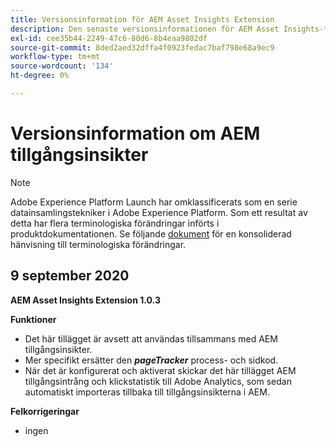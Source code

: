 ```yaml
---
title: Versionsinformation för AEM Asset Insights Extension
description: Den senaste versionsinformationen för AEM Asset Insights-taggtillägget i Adobe Experience Platform.
exl-id: cee35b44-2249-47c6-80d6-8b4eaa9802df
source-git-commit: 8ded2aed32dffa4f0923fedac7baf798e68a9ec9
workflow-type: tm+mt
source-wordcount: '134'
ht-degree: 0%

---
```


# Versionsinformation om AEM tillgångsinsikter

>[!NOTE]
>
>Adobe Experience Platform Launch har omklassificerats som en serie datainsamlingstekniker i Adobe Experience Platform. Som ett resultat av detta har flera terminologiska förändringar införts i produktdokumentationen. Se följande [dokument](../../../term-updates.md) för en konsoliderad hänvisning till terminologiska förändringar.

## 9 september 2020

**AEM Asset Insights Extension 1.0.3**

**Funktioner**

- Det här tillägget är avsett att användas tillsammans med AEM tillgångsinsikter.
- Mer specifikt ersätter den ***pageTracker*** process- och sidkod.
- När det är konfigurerat och aktiverat skickar det här tillägget AEM tillgångsintrång och klickstatistik till Adobe Analytics, som sedan automatiskt importeras tillbaka till tillgångsinsikterna i AEM.

**Felkorrigeringar**

- ingen
